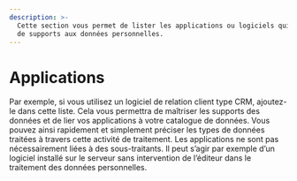 ```yaml
---
description: >-
  Cette section vous permet de lister les applications ou logiciels qui servent
  de supports aux données personnelles.
---
```


# Applications

Par exemple, si vous utilisez un logiciel de relation client type CRM, ajoutez-le dans cette liste. Cela vous permettra de maîtriser les supports des données et de lier vos applications à votre catalogue de données. Vous pouvez ainsi rapidement et simplement préciser les types de données traitées à travers cette activité de traitement. Les applications ne sont pas nécessairement liées à des sous-traitants. Il peut s’agir par exemple d’un logiciel installé sur le serveur sans intervention de l’éditeur dans le traitement des données personnelles.
